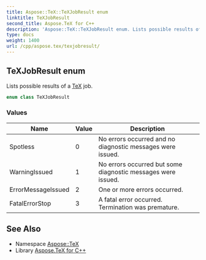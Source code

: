 ```yaml
---
title: Aspose::TeX::TeXJobResult enum
linktitle: TeXJobResult
second_title: Aspose.TeX for C++
description: 'Aspose::TeX::TeXJobResult enum. Lists possible results of a TeX job in C++.'
type: docs
weight: 1400
url: /cpp/aspose.tex/texjobresult/
---
```

## TeXJobResult enum


Lists possible results of a [TeX](../) job.

```cpp
enum class TeXJobResult
```

### Values

| Name | Value | Description |
| --- | --- | --- |
| Spotless | 0 | No errors occurred and no diagnostic messages were issued. |
| WarningIssued | 1 | No errors occurred but some diagnostic messages were issued. |
| ErrorMessageIssued | 2 | One or more errors occurred. |
| FatalErrorStop | 3 | A fatal error occurred. Termination was premature. |

## See Also

* Namespace [Aspose::TeX](../)
* Library [Aspose.TeX for C++](../../)
